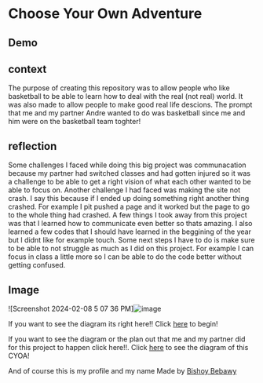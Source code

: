 # Choose Your Own Adventure
## Demo
## context ## 
The purpose of creating this repository was to allow people who like basketball to be able to learn how to deal with the real (not real) world. It was also made to allow people to make good real life descions. The prompt that me and my partner Andre wanted to do was basketball since me and him were on the basketball team toghter!

## reflection ## 
Some challenges I faced while doing this big project was communacation because my partner had switched classes and had gotten injured so it was a challenge to be able to get a right vision of what each other wanted to be able to focus on. Another challenge I had faced was making the site not crash. I say this because if I ended up doing something right another thing crashed. For example I pit pushed a page and it worked but the page to go to the whole thing had crashed. A few things I took away from this project was that I learned how to communicate even better so thats amazing. I also learned a few codes that I should have learned in the beggining of the year but I didnt like for example touch. Some next steps I have to do is make sure to be able to not struggle as much as I did on this project. For example I can focus in class a little more so I can be able to do the code better without getting confused. 

## Image ##
![Screenshot 2024-02-08 5 07 36 PM]![image](https://github.com/bishoyb1251/cyoa.md/assets/146866628/ab467542-4dc3-4087-ba05-ec061da9796b)


If you want to see the diagram its right here!!
Click [here](https://github.com/bishoyb1251/Basketball-apocalypse.md) to begin!

If you want to see the diagram or the plan out that me and my partner did for this project to happen click here!!.
Click [here](https://docs.google.com/drawings/d/1N10oLr_YWgnrrlBAN9gYQ80WG5lO_AubPXytTIoqQew/edit) to see the diagram of this CYOA!

And of course this is my profile and my name
Made by [Bishoy Bebawy](https://github.com/bishoyb1251)

